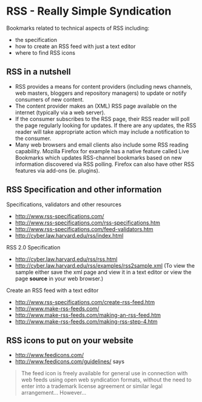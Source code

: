 # RSS - Really Simple Syndication

Bookmarks related to technical aspects of RSS including:
- the specification
- how to create an RSS feed with just a text editor
- where to find RSS icons

## RSS in a nutshell

- RSS provides a means for content providers (including news channels,
  web masters, bloggers and repository managers) to update or notify
  consumers of new content.
- The content provider makes an (XML) RSS page available on the
  internet (typically via a web server).
- If the consumer subscribes to the RSS page, their RSS reader
  will poll the page regularly looking for updates. If there are any
  updates, the RSS reader will take appropriate action which may
  include a notification to the consumer.
- Many web browsers and email clients also include some RSS reading
  capability. Mozilla Firefox for example has a native feature called
  Live Bookmarks which updates RSS-channel bookmarks based on new
  information discovered via RSS polling. Firefox can also have other
  RSS features via add-ons (ie. plugins).

## RSS Specification and other information

Specifications, validators and other resources
- http://www.rss-specifications.com/
- http://www.rss-specifications.com/rss-specifications.htm
- http://www.rss-specifications.com/feed-validators.htm
- http://cyber.law.harvard.edu/rss/index.html

RSS 2.0 Specification
- http://cyber.law.harvard.edu/rss/rss.html
- http://cyber.law.harvard.edu/rss/examples/rss2sample.xml
  (To view the sample either save the xml page and view it in a text
  editor or view the page **source** in your web browser.)

Create an RSS feed with a text editor
- http://www.rss-specifications.com/create-rss-feed.htm
- http://www.make-rss-feeds.com/
- http://www.make-rss-feeds.com/making-an-rss-feed.htm
- http://www.make-rss-feeds.com/making-rss-step-4.htm

## RSS icons to put on your website

- http://www.feedicons.com/
- http://www.feedicons.com/guidelines/ says

> The feed icon is freely available for general use in connection with web
> feeds using open web syndication formats, without the need to enter into
> a trademark license agreement or similar legal arrangement... However...


